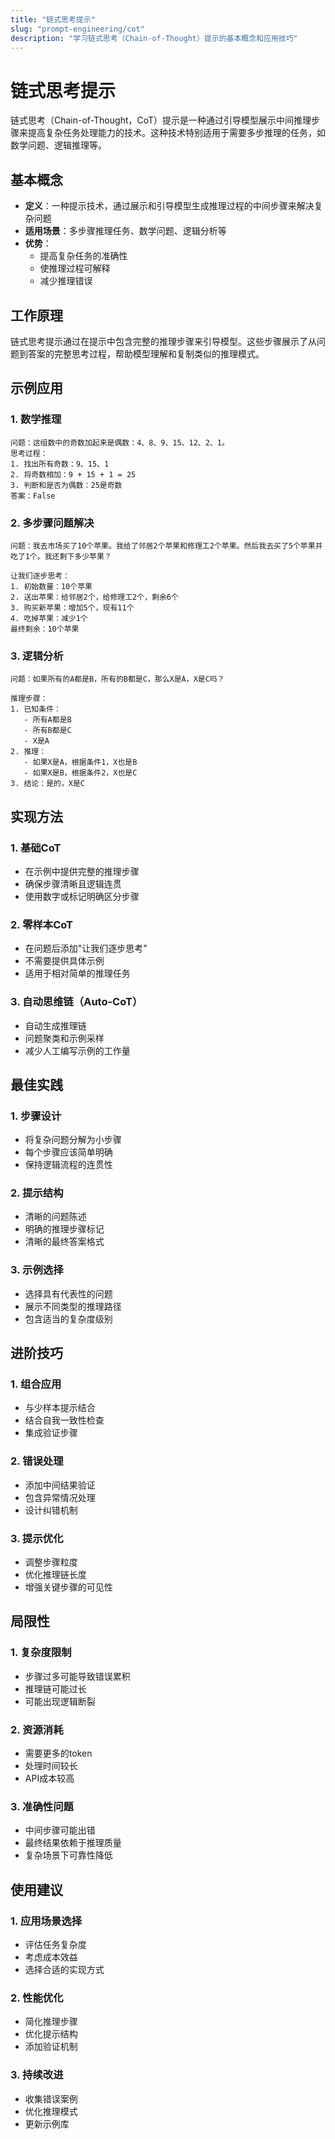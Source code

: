 ```yaml
---
title: "链式思考提示"
slug: "prompt-engineering/cot"
description: "学习链式思考（Chain-of-Thought）提示的基本概念和应用技巧"
---
```


# 链式思考提示

链式思考（Chain-of-Thought，CoT）提示是一种通过引导模型展示中间推理步骤来提高复杂任务处理能力的技术。这种技术特别适用于需要多步推理的任务，如数学问题、逻辑推理等。

## 基本概念

- **定义**：一种提示技术，通过展示和引导模型生成推理过程的中间步骤来解决复杂问题
- **适用场景**：多步骤推理任务、数学问题、逻辑分析等
- **优势**：
  - 提高复杂任务的准确性
  - 使推理过程可解释
  - 减少推理错误

## 工作原理

链式思考提示通过在提示中包含完整的推理步骤来引导模型。这些步骤展示了从问题到答案的完整思考过程，帮助模型理解和复制类似的推理模式。

## 示例应用

### 1. 数学推理
```
问题：这组数中的奇数加起来是偶数：4、8、9、15、12、2、1。
思考过程：
1. 找出所有奇数：9、15、1
2. 将奇数相加：9 + 15 + 1 = 25
3. 判断和是否为偶数：25是奇数
答案：False
```

### 2. 多步骤问题解决
```
问题：我去市场买了10个苹果。我给了邻居2个苹果和修理工2个苹果。然后我去买了5个苹果并吃了1个。我还剩下多少苹果？

让我们逐步思考：
1. 初始数量：10个苹果
2. 送出苹果：给邻居2个，给修理工2个，剩余6个
3. 购买新苹果：增加5个，现有11个
4. 吃掉苹果：减少1个
最终剩余：10个苹果
```

### 3. 逻辑分析
```
问题：如果所有的A都是B，所有的B都是C，那么X是A，X是C吗？

推理步骤：
1. 已知条件：
   - 所有A都是B
   - 所有B都是C
   - X是A
2. 推理：
   - 如果X是A，根据条件1，X也是B
   - 如果X是B，根据条件2，X也是C
3. 结论：是的，X是C
```

## 实现方法

### 1. 基础CoT
- 在示例中提供完整的推理步骤
- 确保步骤清晰且逻辑连贯
- 使用数字或标记明确区分步骤

### 2. 零样本CoT
- 在问题后添加"让我们逐步思考"
- 不需要提供具体示例
- 适用于相对简单的推理任务

### 3. 自动思维链（Auto-CoT）
- 自动生成推理链
- 问题聚类和示例采样
- 减少人工编写示例的工作量

## 最佳实践

### 1. 步骤设计
- 将复杂问题分解为小步骤
- 每个步骤应该简单明确
- 保持逻辑流程的连贯性

### 2. 提示结构
- 清晰的问题陈述
- 明确的推理步骤标记
- 清晰的最终答案格式

### 3. 示例选择
- 选择具有代表性的问题
- 展示不同类型的推理路径
- 包含适当的复杂度级别

## 进阶技巧

### 1. 组合应用
- 与少样本提示结合
- 结合自我一致性检查
- 集成验证步骤

### 2. 错误处理
- 添加中间结果验证
- 包含异常情况处理
- 设计纠错机制

### 3. 提示优化
- 调整步骤粒度
- 优化推理链长度
- 增强关键步骤的可见性

## 局限性

### 1. 复杂度限制
- 步骤过多可能导致错误累积
- 推理链可能过长
- 可能出现逻辑断裂

### 2. 资源消耗
- 需要更多的token
- 处理时间较长
- API成本较高

### 3. 准确性问题
- 中间步骤可能出错
- 最终结果依赖于推理质量
- 复杂场景下可靠性降低

## 使用建议

### 1. 应用场景选择
- 评估任务复杂度
- 考虑成本效益
- 选择合适的实现方式

### 2. 性能优化
- 简化推理步骤
- 优化提示结构
- 添加验证机制

### 3. 持续改进
- 收集错误案例
- 优化推理模式
- 更新示例库
